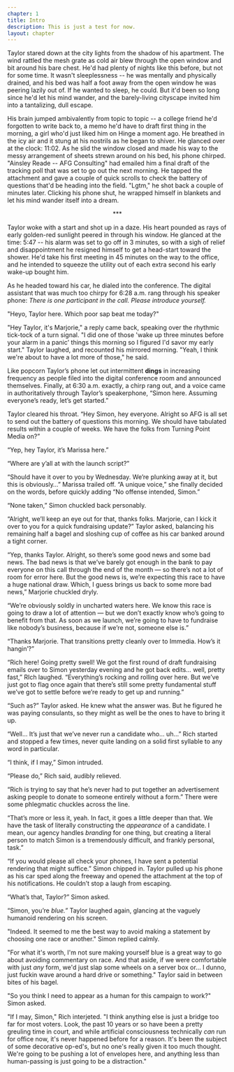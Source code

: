 ```yaml
---
chapter: 1
title: Intro
description: This is just a test for now.
layout: chapter
---
```



Taylor stared down at the city lights from the shadow of his apartment. The wind rattled the mesh grate as cold air blew through the open window and bit around his bare chest. He'd had plenty of nights like this before, but not for some time. It wasn't sleeplessness --  he was mentally and physically drained, and his bed was half a foot away from the open window he was peering lazily out of. If he wanted to sleep, he could. But it'd been so long since he'd let his mind wander, and the barely-living cityscape invited him into a tantalizing, dull escape.

His brain jumped ambivalently from topic to topic -- a college friend he'd forgotten to write back to, a memo he'd have to draft first thing in the morning, a girl who'd just liked him on Hinge a moment ago. He breathed in the icy air and it stung at his nostrils as he began to shiver. He glanced over at the clock: 11:02. As he slid the window closed and made his way to the messy arrangement of sheets strewn around on his bed, his phone chirped. "Ainsley Reade -- AFG Consulting" had emailed him a final draft of the tracking poll that was set to go out the next morning. He tapped the attachment and gave a couple of quick scrolls to check the battery of questions that'd be heading into the field. "Lgtm," he shot back a couple of minutes later. Clicking his phone shut, he wrapped himself in blankets and let his mind wander itself into a dream.

<p align="center">***</p>

Taylor woke with a start and shot up in a daze. His heart pounded as rays of early golden-red sunlight peered in through his window. He glanced at the time: 5:47 -- his alarm was set to go off in 3 minutes, so with a sigh of relief and disappointment he resigned himself to get a head-start toward the shower. He'd take his first meeting in 45 minutes on the way to the office, and he intended to squeeze the utility out of each extra second his early wake-up bought him.

As he headed toward his car, he dialed into the conference. The digital assistant that was much too chirpy for 6:28 a.m. rang through his speaker phone: *There is one participant in the call. Please introduce yourself.*

"Heyo, Taylor here. Which poor sap beat me today?"

"Hey Taylor, it's Marjorie," a reply came back, speaking over the rhythmic tick-tock of a turn signal. "I did one of those 'wake up three minutes before your alarm in a panic' things this morning so I figured I'd savor my early start." Taylor laughed, and recounted his mirrored morning. "Yeah, I think we're about to have a lot more of those," he said.

Like popcorn Taylor’s phone let out intermittent **dings** in increasing frequency as people filed into the digital conference room and announced themselves. Finally, at 6:30 a.m. exactly, a chirp rang out, and a voice came in authoritatively through Taylor’s speakerphone, “Simon here. Assuming everyone’s ready, let’s get started.”

Taylor cleared his throat. “Hey Simon, hey everyone. Alright so AFG is all set to send out the battery of questions this morning. We should have tabulated results within a couple of weeks. We have the folks from Turning Point Media on?”

“Yep, hey Taylor, it’s Marissa here.”

“Where are y’all at with the launch script?”

“Should have it over to you by Wednesday. We’re plunking away at it, but this is obviously…” Marissa trailed off. “A unique voice,” she finally decided on the words, before quickly adding “No offense intended, Simon.”

“None taken,” Simon chuckled back personably.

“Alright, we’ll keep an eye out for that, thanks folks. Marjorie, can I kick it over to you for a quick fundraising update?” Taylor asked, balancing his remaining half a bagel and sloshing cup of coffee as his car banked around a tight corner.

“Yep, thanks Taylor. Alright, so there’s some good news and some bad news. The bad news is that we’ve barely got enough in the bank to pay everyone on this call through the end of the month — so there’s not a lot of room for error here. But the good news is, we’re expecting this race to have a huge national draw. Which, I guess brings us back to some more bad news,” Marjorie chuckled dryly.

“We’re obviously soldly in uncharted waters here. We know this race is going to draw a lot of attention — but we don’t exactly know who’s going to benefit from that. As soon as we launch, we’re going to have to fundraise like nobody’s business, because if we’re not, someone else is.”

“Thanks Marjorie. That transitions pretty cleanly over to Immedia. How’s it hangin’?”

“Rich here! Going pretty swell! We got the first round of draft fundraising emails over to Simon yesterday evening and he got back edits… well, pretty fast,” RIch laughed. “Everything’s rocking and rolling over here. But we’ve just got to flag once again that there’s still some pretty fundamental stuff we’ve got to settle before we’re ready to get up and running.”

“Such as?” Taylor asked. He knew what the answer was. But he figured he was paying consulants, so they might as well be the ones to have to bring it up.

“Well… It’s just that we’ve never run a candidate who… uh…” Rich started and stopped a few times, never quite landing on a solid first syllable to any word in particular.

“I think, if I may,” Simon intruded.

“Please do,” Rich said, audibly relieved.

“Rich is trying to say that he’s never had to put together an advertisement asking people to donate to someone entirely without a form.” There were some phlegmatic chuckles across the line.

“That’s more or less it, yeah. In fact, it goes a little deeper than that. We have the task of literally constructing the *appearance* of a candidate. I mean, our agency handles *branding* for one thing, but creating a literal person to match Simon is a tremendously difficult, and frankly personal, task.”

“If you would please all check your phones, I have sent a potential rendering that might suffice.” Simon chipped in. Taylor pulled up his phone as his car sped along the freeway and opened the attachment at the top of his notifications. He couldn’t stop a laugh from escaping.

“What’s that, Taylor?” Simon asked. 

“Simon, you’re *blue.”* Taylor laughed again, glancing at the vaguely humanoid rendering on his screen.

"Indeed. It seemed to me the best way to avoid making a statement by choosing one race or another." Simon replied calmly.

"For what it's worth, I'm not sure making yourself blue is a great way to go about avoiding commentary on race. And that aside, if we were comfortable with just *any* form, we'd just slap some wheels on a server box or... I dunno, just fuckin wave around a hard drive or something." Taylor said in between bites of his bagel.

"So you think I need to appear as a human for this campaign to work?" Simon asked.

"If I may, Simon," Rich interjeted. "I think anything else is just a bridge too far for most voters. Look, the past 10 years or so have been a pretty greuling time in court, and while artificial consciousness technically *can* run for office now, it's never happened before for a reason. It's been the subject of some decorative op-ed's, but no one's really given it too much thought. We're going to be pushing a lot of envelopes here, and anything less than human-passing is just going to be a distraction."
